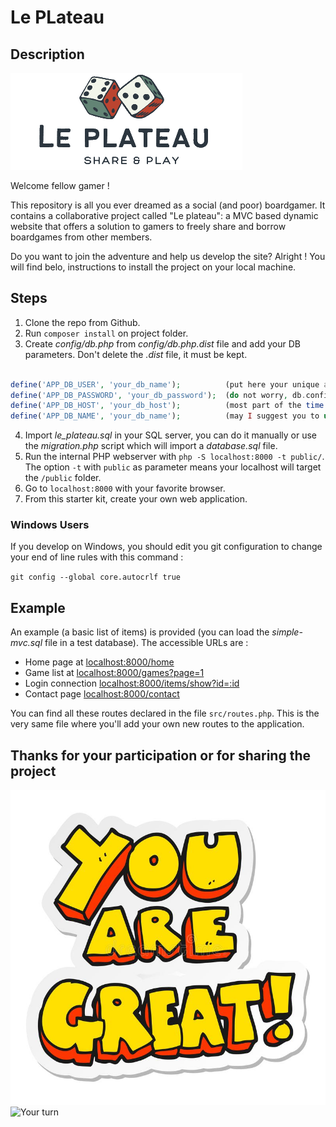 # Le PLateau

## Description

![logo.png](public/assets/images/logo.png)

Welcome fellow gamer !

This repository is all you ever dreamed as a social (and poor) boardgamer.
It contains a collaborative project called "Le plateau": a MVC based dynamic website that offers a solution to gamers to freely share and borrow boardgames from other members.

Do you want to join the adventure and help us develop the site?
Alright ! You will find belo, instructions to install the project on your local machine.


## Steps

1. Clone the repo from Github.
2. Run `composer install` on project folder.
3. Create *config/db.php* from *config/db.php.dist* file and add your DB parameters. Don't delete the *.dist* file, it must be kept.
```php

define('APP_DB_USER', 'your_db_name');          (put here your unique and very original user name )
define('APP_DB_PASSWORD', 'your_db_password');  (do not worry, db.config is part of the gitignore, your password will not leak on the world wide web)
define('APP_DB_HOST', 'your_db_host');          (most part of the time "localhost")
define('APP_DB_NAME', 'your_db_name');          (may I suggest you to use "le_plateau" ? You would avoid many difficulites)
```
4. Import *le_plateau.sql* in your SQL server, you can do it manually or use the *migration.php* script which will import a *database.sql* file.
5. Run the internal PHP webserver with `php -S localhost:8000 -t public/`. The option `-t` with `public` as parameter means your localhost will target the `/public` folder.
6. Go to `localhost:8000` with your favorite browser.
7. From this starter kit, create your own web application.


### Windows Users

If you develop on Windows, you should edit you git configuration to change your end of line rules with this command :

`git config --global core.autocrlf true`


## Example 

An example (a basic list of items) is provided (you can load the *simple-mvc.sql* file in a test database). The accessible URLs are :

* Home page at [localhost:8000/home](localhost:8000/home)
* Game list at [localhost:8000/games?page=1](localhost:8000/games?page=1)
* Login connection [localhost:8000/items/show?id=:id](localhost:8000/users/login)
* Contact page [localhost:8000/contact](localhost:8000/contact)

You can find all these routes declared in the file `src/routes.php`. This is the very same file where you'll add your own new routes to the application.


## Thanks for your participation or for sharing the project

![thanks.jpg](/public/assets/images/youaregreat.jpg)
![Your turn](https://media.giphy.com/media/kc6BNwUnGNNW6TxNpB/giphy.gif)
